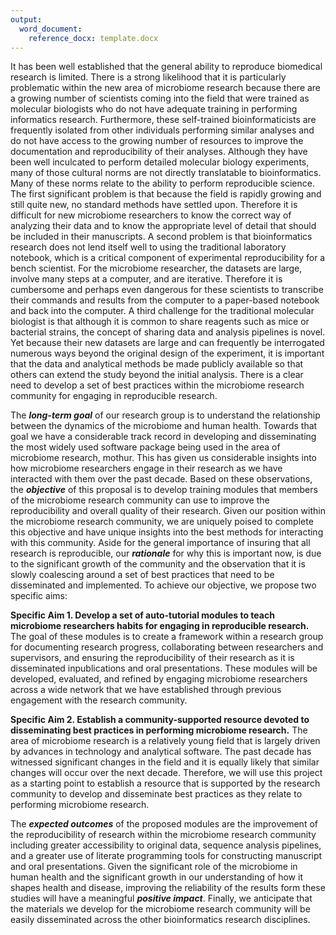 ```yaml
---
output:
  word_document:
    reference_docx: template.docx
---
```


It has been well established that the general ability to reproduce biomedical
research is limited. There is a strong likelihood that it is particularly
problematic within the new area of microbiome research because there are a
growing number of scientists coming into the field that were trained as
molecular biologists who do not have adequate training in performing informatics
research. Furthermore, these self-trained bioinformaticists are frequently
isolated from other individuals performing similar analyses and do not have
access to the growing number of resources to improve the documentation and
reproducibility of their analyses. Although they have been well inculcated to
perform detailed molecular biology experiments, many of those cultural norms are
not directly translatable to bioinformatics. Many of these norms relate to the
ability to perform reproducible science. The first significant problem is that
because the field is rapidly growing and still quite new, no standard methods
have settled upon. Therefore it is difficult for new microbiome researchers to
know the correct way of analyzing their data and to know the appropriate level
of detail that should be included in their manuscripts. A second problem is that
bioinformatics research does not lend itself well to using the traditional
laboratory notebook, which is a critical component of experimental
reproducibility for a bench scientist. For the microbiome researcher, the
datasets are large, involve many steps at a computer, and are iterative.
Therefore it is cumbersome and perhaps even dangerous for these scientists to
transcribe their commands and results from the computer to a paper-based
notebook and back into the computer. A third challenge for the traditional
molecular biologist is that although it is common to share reagents such as mice
or bacterial strains, the concept of sharing data and analysis pipelines is
novel. Yet because their new datasets are large and can frequently be
interrogated numerous ways beyond the original design of the experiment, it is
important that the data and analytical methods be made publicly available so
that others can extend the study beyond the initial analysis. There is a clear
need to develop a set of best practices within the microbiome research community
for engaging in reproducible research.

The ***long-term goal*** of our research group is to understand the relationship
between the dynamics of the microbiome and human health. Towards that goal we
have a considerable track record in developing and disseminating the most widely
used software package being used in the area of microbiome research, mothur.
This has given us considerable insights into how microbiome researchers engage
in their research as we have interacted with them over the past decade. Based on
these observations, the ***objective*** of this proposal is to develop training
modules that members of the microbiome research community can use to improve the
reproducibility and overall quality of their research. Given our position within
the microbiome research community, we are uniquely poised to complete this
objective and have unique insights into the best methods for interacting with
this community. Aside for the general importance of insuring that all research
is reproducible, our ***rationale*** for why this is important now, is due to
the significant growth of the community and the observation that it is slowly
coalescing around a set of best practices that need to be disseminated and
implemented. To achieve our objective, we propose two specific aims:

**Specific Aim 1. Develop a set of auto-tutorial modules to teach microbiome
researchers habits for engaging in reproducible research.** The goal of these
modules is to create a framework within a research group for documenting
research progress, collaborating between researchers and supervisors, and
ensuring the reproducibility of their research as it is disseminated
inpublications and oral presentations. These modules will be developed,
evaluated, and refined by engaging microbiome researchers across a wide network
that we have established through previous engagement with the research
community.

**Specific Aim 2. Establish a community-supported resource devoted to
disseminating  best practices in performing microbiome research.** The area of
microbiome research is a relatively young field that is largely driven by
advances in technology and analytical software. The past decade has witnessed
significant changes in the field and it is equally likely that similar changes
will occur over the next decade. Therefore, we will use this project as a
starting point to establish a resource that is supported by the research
community to develop and disseminate best practices as they relate to performing
microbiome research.  

The ***expected outcomes*** of the proposed modules are the improvement of the
reproducibility of research within the microbiome research community including
greater accessibility to original data, sequence analysis pipelines, and a
greater use of literate programming tools for constructing manuscript and oral
presentations. Given the significant role of the microbiome in human health and
the significant growth in our understanding of how it shapes health and disease,
improving the reliability of the results form these studies will have a
meaningful ***positive impact***. Finally, we anticipate that the materials we
develop for the microbiome research community will be easily disseminated across
the other bioinformatics research disciplines.
